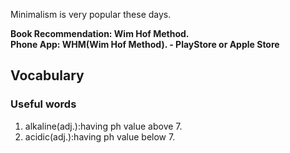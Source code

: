 

Minimalism is very popular these days.  

**Book Recommendation: Wim Hof Method.**	
**Phone App: WHM(Wim Hof Method). - PlayStore or Apple Store**

## Vocabulary
### Useful words
1. alkaline(adj.):having ph value above 7.
1. acidic(adj.):having ph value below 7.
